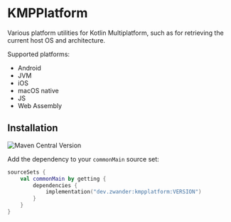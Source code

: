 # KMPPlatform
Various platform utilities for Kotlin Multiplatform, such as for retrieving the current host OS and architecture.

Supported platforms:
- Android
- JVM
- iOS
- macOS native
- JS
- Web Assembly

## Installation
![Maven Central Version](https://img.shields.io/maven-central/v/dev.zwander/kmpplatform)

Add the dependency to your `commonMain` source set:

```kotlin
sourceSets {
    val commonMain by getting {
        dependencies {
            implementation("dev.zwander:kmpplatform:VERSION")
        }
    }
}
```
